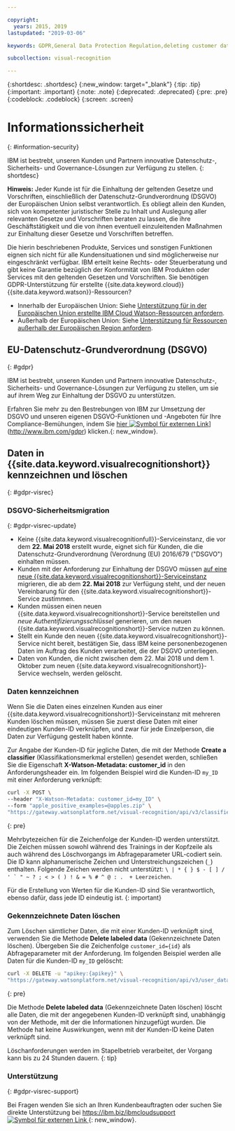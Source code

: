```yaml
---

copyright:
  years: 2015, 2019
lastupdated: "2019-03-06"

keywords: GDPR,General Data Protection Regulation,deleting customer data,privacy

subcollection: visual-recognition

---
```


{:shortdesc: .shortdesc}
{:new_window: target="_blank"}
{:tip: .tip}
{:important: .important}
{:note: .note}
{:deprecated: .deprecated}
{:pre: .pre}
{:codeblock: .codeblock}
{:screen: .screen}

# Informationssicherheit
{: #information-security}

IBM ist bestrebt, unseren Kunden und Partnern innovative Datenschutz-, Sicherheits- und Governance-Lösungen zur Verfügung zu stellen.
{: shortdesc}

**Hinweis:**
Jeder Kunde ist für die Einhaltung der geltenden Gesetze und Vorschriften, einschließlich der Datenschutz-Grundverordnung (DSGVO) der Europäischen Union selbst verantwortlich. Es obliegt allein den Kunden, sich von kompetenter juristischer Stelle zu Inhalt und Auslegung aller relevanten Gesetze und Vorschriften beraten zu lassen, die ihre Geschäftstätigkeit und die von ihnen eventuell einzuleitenden Maßnahmen zur Einhaltung dieser Gesetze und Vorschriften betreffen.

Die hierin beschriebenen Produkte, Services und sonstigen Funktionen eignen sich nicht für alle Kundensituationen und sind möglicherweise nur eingeschränkt verfügbar. IBM erteilt keine Rechts- oder Steuerberatung und gibt keine Garantie bezüglich der Konformität von IBM Produkten oder Services mit den geltenden Gesetzen und Vorschriften. Sie benötigen GDPR-Unterstützung für erstellte {{site.data.keyword.cloud}} {{site.data.keyword.watson}}-Ressourcen?

- Innerhalb der Europäischen Union: Siehe [Unterstützung für in der Europäischen Union erstellte IBM Cloud Watson-Ressourcen anfordern](/docs/services/watson?topic=watson-gdpr-sar#request-EU).
- Außerhalb der Europäischen Union: Siehe [Unterstützung für Ressourcen außerhalb der Europäischen Region anfordern](/docs/services/watson?topic=watson-gdpr-sar#request-non-EU).

## EU-Datenschutz-Grundverordnung (DSGVO)
{: #gdpr}

IBM ist bestrebt, unseren Kunden und Partnern innovative Datenschutz-, Sicherheits- und Governance-Lösungen zur Verfügung zu stellen, um sie auf ihrem Weg zur Einhaltung der DSGVO zu unterstützen.

Erfahren Sie mehr zu den Bestrebungen von IBM zur Umsetzung der DSGVO und unseren eigenen DSGVO-Funktionen und -Angeboten für Ihre Compliance-Bemühungen, indem Sie [hier ![Symbol für externen Link](../../icons/launch-glyph.svg "Symbol für externen Link")](../../icons/launch-glyph.svg "Symbol für externen Link")](http://www.ibm.com/gdpr) klicken.{: new_window}.

## Daten in {{site.data.keyword.visualrecognitionshort}} kennzeichnen und löschen
{: #gdpr-visrec}

### DSGVO-Sicherheitsmigration
{: #gdpr-visrec-update}

- Keine {{site.data.keyword.visualrecognitionfull}}-Serviceinstanz, die vor dem **22. Mai 2018** erstellt wurde, eignet sich für Kunden, die die Datenschutz-Grundverordnung (Verordnung (EU) 2016/679 ("DSGVO") einhalten müssen.
- Kunden mit der Anforderung zur Einhaltung der DSGVO müssen [auf eine neue {{site.data.keyword.visualrecognitionshort}}-Serviceinstanz](/docs/services/visual-recognition?topic=visual-recognition-migrating#migrating) migrieren, die ab dem **22. Mai 2018** zur Verfügung steht, und der neuen Vereinbarung für den {{site.data.keyword.visualrecognitionshort}}-Service zustimmen.
- Kunden müssen einen neuen {{site.data.keyword.visualrecognitionshort}}-Service bereitstellen und *neue Authentifizierungsschlüssel* generieren, um den neuen {{site.data.keyword.visualrecognitionshort}}-Service nutzen zu können.
- Stellt ein Kunde den neuen {{site.data.keyword.visualrecognitionshort}}-Service nicht bereit, bestätigen Sie, dass IBM keine personenbezogenen Daten im Auftrag des Kunden verarbeitet, die der DSGVO unterliegen.
- Daten von Kunden, die nicht zwischen dem 22. Mai 2018 und dem 1. Oktober zum neuen {{site.data.keyword.visualrecognitionshort}}-Service wechseln, werden gelöscht.

### Daten kennzeichnen

Wenn Sie die Daten eines einzelnen Kunden aus einer {{site.data.keyword.visualrecognitionshort}}-Serviceinstanz mit mehreren Kunden löschen müssen, müssen Sie zuerst diese Daten mit einer eindeutigen Kunden-ID verknüpfen, und zwar für jede Einzelperson, die Daten zur Verfügung gestellt haben könnte.

Zur Angabe der Kunden-ID für jegliche Daten, die mit der Methode **Create a classifier** (Klassifikationsmerkmal erstellen) gesendet werden, schließen Sie die Eigenschaft **X-Watson-Metadata: customer_id** in den Anforderungsheader ein. Im folgenden Beispiel wird die Kunden-ID `my_ID` mit einer Anforderung verknüpft:

```bash
curl -X POST \
--header "X-Watson-Metadata: customer_id=my_ID" \
--form "apple_positive_examples=@apples.zip" \
"https://gateway.watsonplatform.net/visual-recognition/api/v3/classifiers?version=2018-03-19"
```
{: pre}

Mehrbytezeichen für die Zeichenfolge der Kunden-ID werden unterstützt. Die Zeichen müssen sowohl während des Trainings in der Kopfzeile als auch während des Löschvorgangs im Abfrageparameter URL-codiert sein. Die ID kann alphanumerische Zeichen und Unterstreichungszeichen (``_``) enthalten. Folgende Zeichen werden nicht unterstützt: ``\ | * { } $ - [ ] / ' ` " ~ ? ; < > ( ) ! & = % # ^ @ : .  + Leerzeichen``.

Für die Erstellung von Werten für die Kunden-ID sind Sie verantwortlich, ebenso dafür, dass jede ID eindeutig ist.
{: important}

### Gekennzeichnete Daten löschen

Zum Löschen sämtlicher Daten, die mit einer Kunden-ID verknüpft sind, verwenden Sie die Methode **Delete labeled data** (Gekennzeichnete Daten löschen). Übergeben Sie die Zeichenfolge `customer_id={id}` als Abfrageparameter mit der Anforderung. Im folgenden Beispiel werden alle Daten für die Kunden-ID `my_ID` gelöscht:

```bash
curl -X DELETE -u "apikey:{apikey}" \
"https://gateway.watsonplatform.net/visual-recognition/api/v3/user_data?customer_id=my_ID&version=2018-03-19"
```
{: pre}

Die Methode **Delete labeled data** (Gekennzeichnete Daten löschen) löscht alle Daten, die mit der angegebenen Kunden-ID verknüpft sind, unabhängig von der Methode, mit der die Informationen hinzugefügt wurden. Die Methode hat keine Auswirkungen, wenn mit der Kunden-ID keine Daten verknüpft sind.

Löschanforderungen werden im Stapelbetrieb verarbeitet, der Vorgang kann bis zu 24 Stunden dauern.
{: tip}

### Unterstützung
{: #gdpr-visrec-support}

Bei Fragen wenden Sie sich an Ihren Kundenbeauftragten oder suchen Sie direkte Unterstützung bei [https://ibm.biz/ibmcloudsupport ![Symbol für externen Link](../../icons/launch-glyph.svg "Symbol für externen Link") ](https://ibm.biz/ibmcloudsupport){: new_window}.
